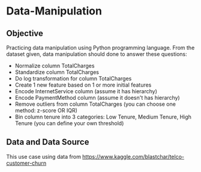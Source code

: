 # Data-Manipulation

## Objective
Practicing data manipulation using Python programming language. From the dataset given, data manipulation should done to answer these questions:
- Normalize column TotalCharges
- Standardize column TotalCharges
- Do log transformation for column TotalCharges
- Create 1 new feature based on 1 or more initial features
- Encode InternetService column (assume it has hierarchy)
- Encode PaymentMethod column (assume it doesn't has hierarchy)
- Remove outliers from column TotalCharges (you can choose one method: z-score OR IQR)
- Bin column tenure into 3 categories: Low Tenure, Medium Tenure, High Tenure (you can define your own threshold)

## Data and Data Source
This use case using data from https://www.kaggle.com/blastchar/telco-customer-churn 
